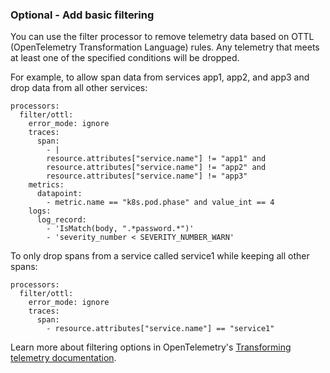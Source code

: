 ### Optional - Add basic filtering

You can use the filter processor to remove telemetry data based on OTTL (OpenTelemetry Transformation Language) rules. Any telemetry that meets at least one of the specified conditions will be dropped.

For example, to allow span data from services app1, app2, and app3 and drop data from all other services:

```shell
processors:
  filter/ottl:
    error_mode: ignore
    traces:
      span:
        - |
        resource.attributes["service.name"] != "app1" and
        resource.attributes["service.name"] != "app2" and
        resource.attributes["service.name"] != "app3"
    metrics:
      datapoint:
        - metric.name == "k8s.pod.phase" and value_int == 4
    logs:
      log_record:
        - 'IsMatch(body, ".*password.*")'
        - 'severity_number < SEVERITY_NUMBER_WARN'
```


To only drop spans from a service called service1 while keeping all other spans:

```shell
processors:
  filter/ottl:
    error_mode: ignore
    traces:
      span:
        - resource.attributes["service.name"] == "service1"
```

Learn more about filtering options in OpenTelemetry's [Transforming telemetry documentation](https://opentelemetry.io/docs/collector/transforming-telemetry/#basic-filtering).








